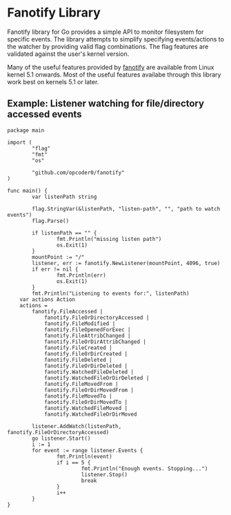 # Fanotify Library

Fanotify library for Go provides a simple API to monitor filesystem for specific events. The library attempts to simplify specifying events/actions to the watcher by providing valid flag combinations. The flag features are validated against the user's kernel version.

Many of the useful features provided by [fanotify](https://man7.org/linux/man-pages/man7/fanotify.7.html) are available from Linux kernel 5.1 onwards. Most of the useful features availabe through this library work best on kernels 5.1 or later.

## Example: Listener watching for file/directory accessed events

```
package main

import (
        "flag"
        "fmt"
        "os"

        "github.com/opcoder0/fanotify"
)

func main() {
        var listenPath string

        flag.StringVar(&listenPath, "listen-path", "", "path to watch events")
        flag.Parse()

        if listenPath == "" {
                fmt.Println("missing listen path")
                os.Exit(1)
        }
        mountPoint := "/"
        listener, err := fanotify.NewListener(mountPoint, 4096, true)
        if err != nil {
                fmt.Println(err)
                os.Exit(1)
        }
        fmt.Println("Listening to events for:", listenPath)
	var actions Action
	actions =
		fanotify.FileAccessed |
			fanotify.FileOrDirectoryAccessed |
			fanotify.FileModified |
			fanotify.FileOpenedForExec |
			fanotify.FileAttribChanged |
			fanotify.FileOrDirAttribChanged |
			fanotify.FileCreated |
			fanotify.FileOrDirCreated |
			fanotify.FileDeleted |
			fanotify.FileOrDirDeleted |
			fanotify.WatchedFileDeleted |
			fanotify.WatchedFileOrDirDeleted |
			fanotify.FileMovedFrom |
			fanotify.FileOrDirMovedFrom |
			fanotify.FileMovedTo |
			fanotify.FileOrDirMovedTo |
			fanotify.WatchedFileMoved |
			fanotify.WatchedFileOrDirMoved

        listener.AddWatch(listenPath, fanotify.FileOrDirectoryAccessed)
        go listener.Start()
        i := 1
        for event := range listener.Events {
                fmt.Println(event)
                if i == 5 {
                        fmt.Println("Enough events. Stopping...")
                        listener.Stop()
                        break
                }
                i++
        }
}
```
